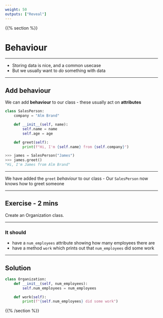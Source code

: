 ```yaml
---
weight: 50
outputs: ["Reveal"]
---
```


{{% section %}}

# Behaviour

---

- Storing data is nice, and a common usecase
- But we usually want to *do* something with data

---

## Add behaviour

We can add **behaviour** to our class - these usually act on **attributes**

```python
class SalesPerson:
    company = "Alm Brand"

    def __init__(self, name):
        self.name = name
        self.age = age

    def greet(self):
        print(f"Hi, I'm {self.name} from {self.company}")

>>> james = SalesPerson("James")
>>> james.greet()
"Hi, I'm James from Alm Brand"
```

---

We have added the `greet` *behaviour* to our class - Our `SalesPerson` now knows how to greet someone

---

## Exercise - 2 mins

Create an Organization class.

---

### It should

- have a `num_employees` attribute showing how many employees there are
- have a method `work` which prints out that `num_employees` did some work

---

## Solution

```python
class Organization:
    def __init__(self, num_employees):
        self.num_employees = num_employees

    def work(self):
        print(f"{self.num_employees} did some work")
```



{{% /section %}}
